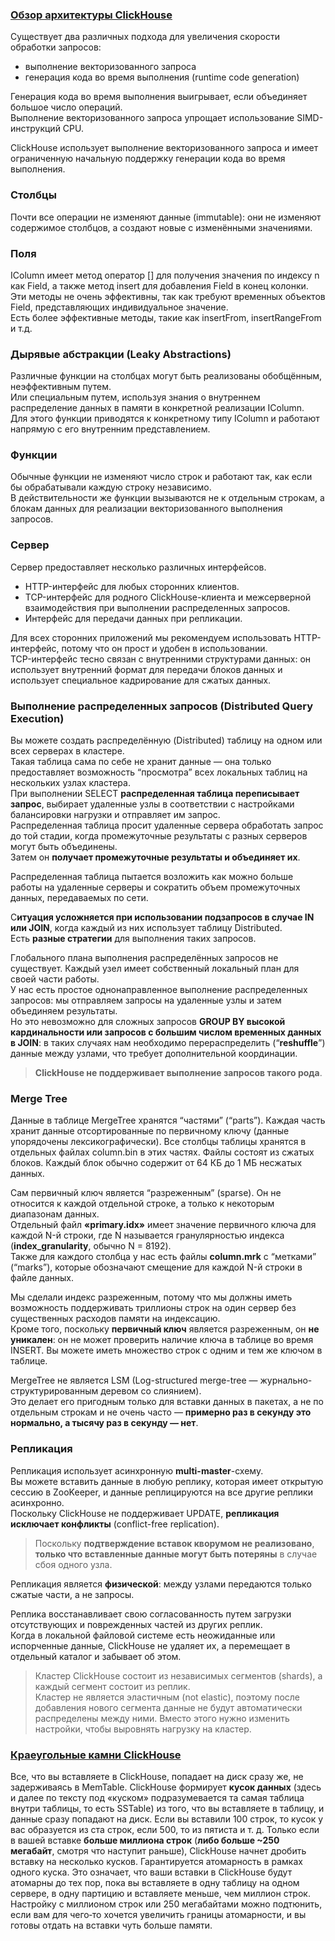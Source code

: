 ### [Обзор архитектуры ClickHouse](https://clickhouse.com/docs/ru/development/architecture#merge-tree)

Существует два различных подхода для увеличения скорости обработки запросов: 
* выполнение векторизованного запроса
* генерация кода во время выполнения (runtime code generation)

Генерация кода во время выполнения выигрывает, если объединяет большое число операций.   
Выполнение векторизованного запроса упрощает использование SIMD-инструкций CPU.

ClickHouse использует выполнение векторизованного запроса и имеет ограниченную начальную поддержку генерации кода во время выполнения.

### Столбцы
Почти все операции не изменяют данные (immutable): они не изменяют содержимое столбцов, а создают новые с изменёнными значениями.

### Поля
IColumn имеет метод оператор [] для получения значения по индексу n как Field, а также метод insert для добавления Field в конец колонки.   
Эти методы не очень эффективны, так как требуют временных объектов Field, представляющих индивидуальное значение.    
Есть более эффективные методы, такие как insertFrom, insertRangeFrom и т.д.

### Дырявые абстракции (Leaky Abstractions)
Различные функции на столбцах могут быть реализованы обобщённым, неэффективным путем.   
Или специальным путем, используя знания о внутреннем распределение данных в памяти в конкретной реализации IColumn.   
Для этого функции приводятся к конкретному типу IColumn и работают напрямую с его внутренним представлением.   

### Функции
Обычные функции не изменяют число строк и работают так, как если бы обрабатывали каждую строку независимо.   
В действительности же функции вызываются не к отдельным строкам, а блокам данных для реализации векторизованного выполнения запросов.

### Сервер
Сервер предоставляет несколько различных интерфейсов.

* HTTP-интерфейс для любых сторонних клиентов.
* TCP-интерфейс для родного ClickHouse-клиента и межсерверной взаимодействия при выполнении распределенных запросов.
* Интерфейс для передачи данных при репликации.

Для всех сторонних приложений мы рекомендуем использовать HTTP-интерфейс, потому что он прост и удобен в использовании.   
TCP-интерфейс тесно связан с внутренними структурами данных: он использует внутренний формат для передачи блоков данных и использует специальное кадрирование для сжатых данных.

### Выполнение распределенных запросов (Distributed Query Execution)
Вы можете создать распределённую (Distributed) таблицу на одном или всех серверах в кластере.   
Такая таблица сама по себе не хранит данные — она только предоставляет возможность “просмотра” всех локальных таблиц на нескольких узлах кластера.   
При выполнении SELECT **распределенная таблица переписывает запрос**, выбирает удаленные узлы в соответствии с настройками балансировки нагрузки и отправляет им запрос.   
Распределенная таблица просит удаленные сервера обработать запрос до той стадии, когда промежуточные результаты с разных серверов могут быть объединены.   
Затем он **получает промежуточные результаты и объединяет их**.   

Распределенная таблица пытается возложить как можно больше работы на удаленные серверы и сократить объем промежуточных данных, передаваемых по сети.

С**итуация усложняется при использовании подзапросов в случае IN или JOIN**, когда каждый из них использует таблицу Distributed.   
Есть **разные стратегии** для выполнения таких запросов.

Глобального плана выполнения распределённых запросов не существует. Каждый узел имеет собственный локальный план для своей части работы.   
У нас есть простое однонаправленное выполнение распределенных запросов: мы отправляем запросы на удаленные узлы и затем объединяем результаты.   
Но это невозможно для сложных запросов **GROUP BY высокой кардинальности или запросов с большим числом временных данных в JOIN**: в таких случаях нам необходимо перераспределить (“**reshuffle**”) данные между узлами, что требует дополнительной координации.   

> **ClickHouse не поддерживает выполнение запросов такого рода**.  

### Merge Tree
 Данные в таблице MergeTree хранятся “частями” (“parts”). Каждая часть хранит данные отсортированные по первичному ключу (данные упорядочены лексикографически). Все столбцы таблицы хранятся в отдельных файлах column.bin в этих частях. Файлы состоят из сжатых блоков. Каждый блок обычно содержит от 64 КБ до 1 МБ несжатых данных.   

Сам первичный ключ является “разреженным” (sparse). Он не относится к каждой отдельной строке, а только к некоторым диапазонам данных.   
Отдельный файл **«primary.idx»** имеет значение первичного ключа для каждой N-й строки, где N называется гранулярностью индекса (**index_granularity**, обычно N = 8192).   
Также для каждого столбца у нас есть файлы **column.mrk** с “метками” (“marks”), которые обозначают смещение для каждой N-й строки в файле данных.   
 
Мы сделали индекс разреженным, потому что мы должны иметь возможность поддерживать триллионы строк на один сервер без существенных расходов памяти на индексацию.   
Кроме того, поскольку **первичный ключ** является разреженным, он **не уникален**: он не может проверить наличие ключа в таблице во время INSERT. Вы можете иметь множество строк с одним и тем же ключом в таблице.

MergeTree не является LSM (Log-structured merge-tree — журнально-структурированным деревом со слиянием).   
Это делает его пригодным только для вставки данных в пакетах, а не по отдельным строкам и не очень часто — **примерно раз в секунду это нормально, а тысячу раз в секунду — нет**.

### Репликация
Репликация использует асинхронную **multi-master**-схему.   
Вы можете вставить данные в любую реплику, которая имеет открытую сессию в ZooKeeper, и данные реплицируются на все другие реплики асинхронно.   
Поскольку ClickHouse не поддерживает UPDATE, **репликация исключает конфликты** (conflict-free replication).   

> Поскольку **подтверждение вставок кворумом не реализовано**, **только что вставленные данные могут быть потеряны** в случае сбоя одного узла.

Репликация является **физической**: между узлами передаются только сжатые части, а не запросы. 

Реплика восстанавливает свою согласованность путем загрузки отсутствующих и поврежденных частей из других реплик.   
Когда в локальной файловой системе есть неожиданные или испорченные данные, ClickHouse не удаляет их, а перемещает в отдельный каталог и забывает об этом.

> Кластер ClickHouse состоит из независимых сегментов (shards), а каждый сегмент состоит из реплик.  
> Кластер не является эластичным (not elastic), поэтому после добавления нового сегмента данные не будут автоматически распределены между ними.
> Вместо этого нужно изменить настройки, чтобы выровнять нагрузку на кластер. 

### [Краеугольные камни ClickHouse](https://habr.com/ru/companies/wildberries/articles/821865/)

Все, что вы вставляете в ClickHouse, попадает на диск сразу же, не задерживаясь в MemTable. ClickHouse формирует **кусок данных** (здесь и далее по тексту под «куском» подразумевается та самая таблица внутри таблицы, то есть SSTable) из того, что вы вставляете в таблицу, и данные сразу попадают на диск. Если вы вставили 100 строк, то кусок у вас образуется из ста строк, если 500, то из пятиста и т. д. Только если в вашей вставке **больше миллиона строк** (**либо больше ~250 мегабайт**, смотря что наступит раньше), ClickHouse начнет дробить вставку на несколько кусков. Гарантируется атомарность в рамках одного куска. Это означает, что ваши вставки в ClickHouse будут атомарны до тех пор, пока вы вставляете в одну таблицу на одном сервере, в одну партицию и вставляете меньше, чем миллион строк. Настройку с миллионом строк или 250 мегабайтами можно подтюнить, если вам для чего‑то хочется увеличить границы атомарности, и вы готовы отдать на вставки чуть больше памяти.





